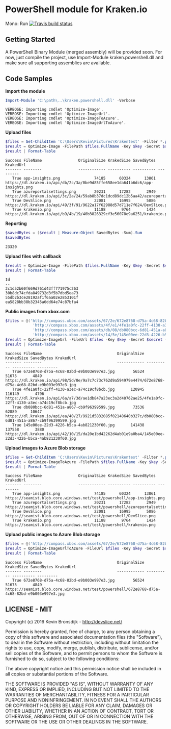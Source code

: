 ﻿PowerShell module for Kraken.io
=============
Mono: Run [![Travis build status](https://travis-ci.org/Kevin-Bronsdijk/kraken-powershell.svg?branch=master)](https://travis-ci.org/Kevin-Bronsdijk/kraken-powershell)

## Getting Started
A PowerShell Binary Module (merged assembly) will be provided soon. For now, just compile the project, use Import-Module kraken.powershell.dll and make sure all supporting assemblies are available.

## Code Samples

**Import the module**

```powershell
Import-Module 'C:\path\..\kraken.powershell.dll' -Verbose
```

```
VERBOSE: Importing cmdlet 'Optimize-Image'.
VERBOSE: Importing cmdlet 'Optimize-ImageUrl'.
VERBOSE: Importing cmdlet 'Optimize-ImageToAzure'.
VERBOSE: Importing cmdlet 'Optimize-ImageUrlToAzure'.
```
**Upload files**

```powershell
$files = Get-ChildItem 'C:\Users\Kevin\Pictures\Krakentest' -Filter *.png
$result = Optimize-Image -FilePath $files.FullName -Key $key -Secret $secret -Wait $true  
$result | Format-Table
```

```
Success FileName                OriginalSize KrakedSize SavedBytes KrakedUrl                                                                           
------- --------                ------------ ---------- ---------- ---------                                                                           
   True app-insights.png               74185      60324      13861 https://dl.kraken.io/api/db/2c/3a/0be9d85ffe658ee1da641b6dc6/app-insights.png       
   True azureportalsettings.png        20231      17282       2949 https://dl.kraken.io/api/3c/2a/24/59ab8b37dc1dcd89dc12b5aa42/azureportalsettings.png
   True DevSlice.png                   22081      16995       5086 https://dl.kraken.io/api/49/3f/91/9622a17f62988d57d711e7f624/DevSlice.png           
   True krakenio.png                   11188       9764       1424 https://dl.kraken.io/api/b9/4b/19/40b3826329cf3e56078e9a6251/krakenio.png   
```

**Reporting**
```powershell
$savedBytes = ($result | Measure-Object SavedBytes -Sum).Sum
$savedBytes
```

```
23320
```
**Upload files with callback**

```powershell
$result = Optimize-Image -FilePath $files.FullName -Key $key -Secret $secret -Wait $false  -CallBackUrl 'http://devslice.net/callback'
$result | Format-Table
```

```
Id                              
--                              
2c1d52b60f669d761d43ff771975c263
30b8dc74cfda849732d3f5b7dbd5ea73
55db2b3ce28192af1f6aa02e2853101f
ea5828bb38b32345a6dd64e74c87bfa4
```

**Public images from xbox.com**
```powershell
$files = @('http://compass.xbox.com/assets/67/2e/672e8768-d75a-4c68-82bd-e9b003e997e3.jpg',
            'http://compass.xbox.com/assets/4f/e1/4fe1a0fc-22ff-4130-a3ec-a74c19cf8bcb.jpg',
            'http://compass.xbox.com/assets/db/08/db080bcc-6d81-451a-a867-cb9f96399599.jpg',
            'http://compass.xbox.com/assets/14/5e/145e00ee-22d3-4226-b5ca-4ab821230f60.jpg')
$result = Optimize-ImageUrl -FileUrl $files -Key $key -Secret $secret -Wait $true  
$result | Format-Table
```
```
Success FileName                                 OriginalSize KrakedSize SavedBytes KrakedUrl                                                                                            
------- --------                                 ------------ ---------- ---------- ---------                                                                                            
   True 672e8768-d75a-4c68-82bd-e9b003e997e3.jpg        56524      51675       4849 https://dl.kraken.io/api/98/5d/0e/9a7c7c73c762d9a594979e4474/672e8768-d75a-4c68-82bd-e9b003e997e3.jpg
   True 4fe1a0fc-22ff-4130-a3ec-a74c19cf8bcb.jpg       120945     116149       4796 https://dl.kraken.io/api/6a/a7/3d/ae1db847a23ec3a2d40762ae25/4fe1a0fc-22ff-4130-a3ec-a74c19cf8bcb.jpg
   True db080bcc-6d81-451a-a867-cb9f96399599.jpg        73536      62889      10647 https://dl.kraken.io/api/ea/40/27/9921d5832085f02148640b327c/db080bcc-6d81-451a-a867-cb9f96399599.jpg
   True 145e00ee-22d3-4226-b5ca-4ab821230f60.jpg       141438     137558       3880 https://dl.kraken.io/api/42/10/15/da20e1bd42262d4ab01e9a0ba4/145e00ee-22d3-4226-b5ca-4ab821230f60.jpg
```
**Upload images to Azure Blob storage**
```powershell
$files = Get-ChildItem 'C:\Users\Kevin\Pictures\Krakentest' -Filter *.png
$result = Optimize-ImageToAzure -FilePath $files.FullName -Key $key -Secret $secret -Wait $true -AzureAccount $azureAccount -AzureKey $azureKey -AzureContainer  $azureContainer -AzurePath 'powershell/' 
$result | Format-Table
```
```
Success FileName                OriginalSize KrakedSize SavedBytes KrakedUrl                                                                    
------- --------                ------------ ---------- ---------- ---------                                                                    
   True app-insights.png               74185      60324      13861 https://seamist.blob.core.windows.net/test/powershell/app-insights.png       
   True azureportalsettings.png        20231      17282       2949 https://seamist.blob.core.windows.net/test/powershell/azureportalsettings.png
   True DevSlice.png                   22081      16995       5086 https://seamist.blob.core.windows.net/test/powershell/DevSlice.png           
   True krakenio.png                   11188       9764       1424 https://seamist.blob.core.windows.net/test/powershell/krakenio.png 
```
**Upload public images to Azure Blob storage**
```powershell
$files = @('http://compass.xbox.com/assets/67/2e/672e8768-d75a-4c68-82bd-e9b003e997e3.jpg')
$result = Optimize-ImageUrlToAzure -FileUrl $files -Key $key -Secret $secret -Wait $true -AzureAccount $azureAccount -AzureKey $azureKey -AzureContainer  $azureContainer -AzurePath 'powershell/' 
$result | Format-Table
```
```
Success FileName                                 OriginalSize KrakedSize SavedBytes KrakedUrl                                                                                     
------- --------                                 ------------ ---------- ---------- ---------                                                                                     
   True 672e8768-d75a-4c68-82bd-e9b003e997e3.jpg        56524      51675       4849 https://seamist.blob.core.windows.net/test/powershell/672e8768-d75a-4c68-82bd-e9b003e997e3.jpg

```

## LICENSE - MIT

Copyright (c) 2016 Kevin Bronsdijk - http://devslice.net/

Permission is hereby granted, free of charge, to any person
obtaining a copy of this software and associated documentation
files (the "Software"), to deal in the Software without
restriction, including without limitation the rights to use,
copy, modify, merge, publish, distribute, sublicense, and/or sell
copies of the Software, and to permit persons to whom the
Software is furnished to do so, subject to the following
conditions:

The above copyright notice and this permission notice shall be
included in all copies or substantial portions of the Software.

THE SOFTWARE IS PROVIDED "AS IS", WITHOUT WARRANTY OF ANY KIND,
EXPRESS OR IMPLIED, INCLUDING BUT NOT LIMITED TO THE WARRANTIES
OF MERCHANTABILITY, FITNESS FOR A PARTICULAR PURPOSE AND
NONINFRINGEMENT. IN NO EVENT SHALL THE AUTHORS OR COPYRIGHT
HOLDERS BE LIABLE FOR ANY CLAIM, DAMAGES OR OTHER LIABILITY,
WHETHER IN AN ACTION OF CONTRACT, TORT OR OTHERWISE, ARISING
FROM, OUT OF OR IN CONNECTION WITH THE SOFTWARE OR THE USE OR
OTHER DEALINGS IN THE SOFTWARE.
